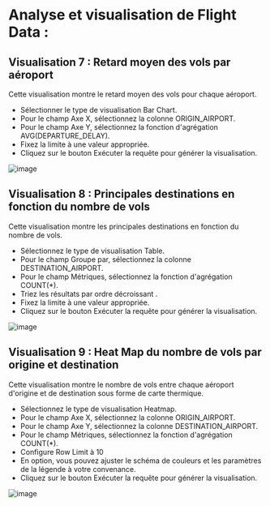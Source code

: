 # Analyse et visualisation de Flight Data :

## Visualisation 7 : Retard moyen des vols par aéroport
Cette visualisation montre le retard moyen des vols pour chaque aéroport.

- Sélectionner le type de visualisation Bar Chart.
- Pour le champ Axe X, sélectionnez la colonne ORIGIN_AIRPORT.
- Pour le champ Axe Y, sélectionnez la fonction d'agrégation AVG(DEPARTURE_DELAY).
- Fixez la limite à une valeur appropriée.
- Cliquez sur le bouton Exécuter la requête pour générer la visualisation.

![image](https://user-images.githubusercontent.com/123749462/231020750-d51ada53-19ba-4bbd-bea0-a227f6ce550f.png)

## Visualisation 8 : Principales destinations en fonction du nombre de vols
Cette visualisation montre les principales destinations en fonction du nombre de vols.

- Sélectionnez le type de visualisation Table.
- Pour le champ Groupe par, sélectionnez la colonne DESTINATION_AIRPORT.
- Pour le champ Métriques, sélectionnez la fonction d'agrégation COUNT(*).
- Triez les résultats par ordre décroissant .
- Fixez la limite à une valeur appropriée.
- Cliquez sur le bouton Exécuter la requête pour générer la visualisation.

![image](https://user-images.githubusercontent.com/123749462/231021336-14579275-6855-45a6-b61c-fa7fc3e56466.png)

## Visualisation 9 : Heat Map du nombre de vols par origine et destination
Cette visualisation montre le nombre de vols entre chaque aéroport d'origine et de destination sous forme de carte thermique.

- Sélectionnez le type de visualisation Heatmap.
- Pour le champ Axe X, sélectionnez la colonne  ORIGIN_AIRPORT.
- Pour le champ Axe Y, sélectionnez la colonne DESTINATION_AIRPORT.
- Pour le champ Métriques, sélectionnez la fonction d'agrégation COUNT(*).
- Configure Row Limit à 10
- En option, vous pouvez ajuster le schéma de couleurs et les paramètres de la légende à votre convenance.
- Cliquez sur le bouton Exécuter la requête pour générer la visualisation.

![image](https://user-images.githubusercontent.com/123749462/231126102-6b9d3b55-96b9-4162-9c47-64db39a1af53.png)
